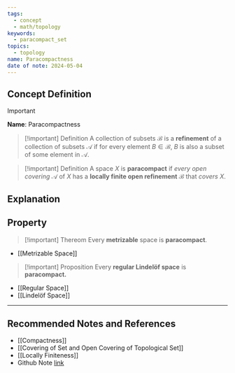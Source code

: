 ```yaml
---
tags:
  - concept
  - math/topology
keywords:
  - paracompact_set
topics:
  - topology
name: Paracompactness
date of note: 2024-05-04
---
```


## Concept Definition

>[!important]
>**Name**:  Paracompactness

>[!important] Definition
>A collection of subsets $\mathscr{B}$ is a **refinement** of a collection of subsets $\mathscr{A}$ if for every element $B \in \mathscr{B}$,  $B$ is also a subset of some element in $\mathscr{A}$.


>[!important] Definition
>A space $X$ is **paracompact** if *every open covering* $\mathscr{A}$ of $X$ has a **locally finite open refinement** $\mathscr{B}$ that *covers* $X$.

## Explanation





## Property

>[!important] Thereom
>Every **metrizable** space is **paracompact**.

- [[Metrizable Space]]

>[!important] Proposition
>Every **regular Lindelöf space** is **paracompact.**

- [[Regular Space]]
- [[Lindelöf Space]]



-----------
##  Recommended Notes and References

- [[Compactness]]
- [[Covering of Set and Open Covering of Topological Set]]
- [[Locally Finiteness]]
- Github Note [link](https://github.com/TianpeiLuke/SelfStudyNotes/tree/master/self-study/probability_and_measure_theory)